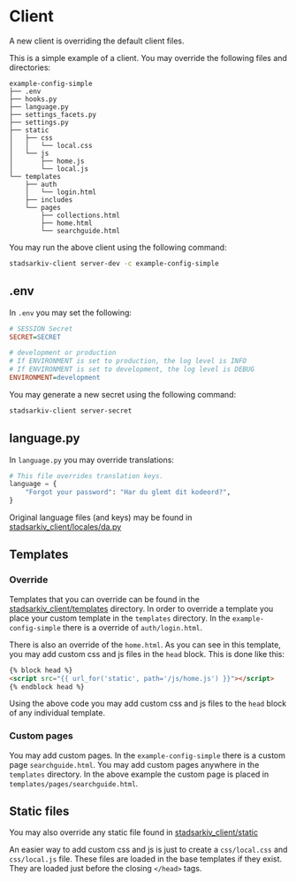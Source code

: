 # Client

A new client is overriding the default client files. 

This is a simple example of a client. You may override the following files and directories:

    example-config-simple
    ├── .env
    ├── hooks.py
    ├── language.py
    ├── settings_facets.py
    ├── settings.py
    ├── static
    │   ├── css
    │   │   └── local.css
    │   └── js
    │       ├── home.js
    │       └── local.js
    └── templates
        ├── auth
        │   └── login.html
        ├── includes
        └── pages
            ├── collections.html
            ├── home.html
            └── searchguide.html

You may run the above client using the following command:

```bash
stadsarkiv-client server-dev -c example-config-simple
```

## .env

In `.env` you may set the following:

```ini
# SESSION Secret
SECRET=SECRET

# development or production
# If ENVIRONMENT is set to production, the log level is INFO
# If ENVIRONMENT is set to development, the log level is DEBUG
ENVIRONMENT=development
```

You may generate a new secret using the following command:

```bash
stadsarkiv-client server-secret
```

## language.py

In `language.py` you may override translations:

```python
# This file overrides translation keys.
language = {
    "Forgot your password": "Har du glemt dit kodeord?",
}
```

Original language files (and keys) may be found in [stadsarkiv_client/locales/da.py](/stadsarkiv_client/locales/da.py)

## Templates

### Override

Templates that you can override can be found in the [stadsarkiv_client/templates](/stadsarkiv_client/templates) directory. In order to override a template you place your custom template in the `templates` directory. In the `example-config-simple` there is a override of `auth/login.html`.

There is also an override of the `home.html`. As you can see in this template, you may add custom css and js files in the `head` block. This is done like this: 

```html
{% block head %}
<script src="{{ url_for('static', path='/js/home.js') }}"></script>
{% endblock head %}
```

Using the above code you may add custom css and js files to the `head` block of any individual template.

### Custom pages

You may add custom pages. In the `example-config-simple` there is a custom page `searchguide.html`. You may add custom pages anywhere in the `templates` directory. In the above example the custom page is placed in `templates/pages/searchguide.html`.

## Static files

You may also override any static file found in [stadsarkiv_client/static](/stadsarkiv_client/static)

An easier way to add custom css and js is just to create a `css/local.css` and `css/local.js` file. These files are loaded in the base templates if they exist. They are loaded just before the closing `</head>` tags. 








